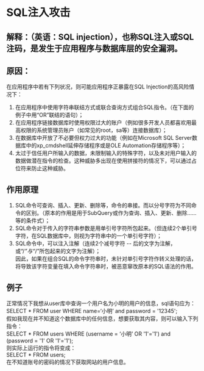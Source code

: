 # SQL注入攻击
## 解释：（英语：SQL injection），也称SQL注入或SQL注码，是发生于应用程序与数据库层的安全漏洞。
## 原因：  
在应用程序中若有下列状况，则可能应用程序正暴露在SQL Injection的高风险情况下：

1. 在应用程序中使用字符串联结方式或联合查询方式组合SQL指令。（在下面的例子中用“OR”联结的语句）；  
2. 在应用程序链接数据库时使用权限过大的账户（例如很多开发人员都喜欢用最高权限的系统管理员账户（如常见的root，sa等）连接数据库）；  
3. 在数据库中开放了不必要但权力过大的功能（例如在Microsoft SQL Server数据库中的xp_cmdshell延伸存储程序或是OLE Automation存储程序等）；  
4. 太过于信任用户所输入的数据，未限制输入的特殊字符，以及未对用户输入的数据做潜在指令的检查。这种威胁多出现在使用拼接符的情况下，可以通过占位符来防止这种威胁。  

## 作用原理   
1. SQL命令可查询、插入、更新、删除等，命令的串接。而以分号字符为不同命令的区别。（原本的作用是用于SubQuery或作为查询、插入、更新、删除……等的条件式）；  
2. SQL命令对于传入的字符串参数是用单引号字符所包起来。（但连续2个单引号字符，在SQL数据库中，则视为字符串中的一个单引号字符）；  
3. SQL命令中，可以注入注解（连续2个减号字符 -- 后的文字为注解，或“/*”与“*/”所包起来的文字为注解）；  
因此，如果在组合SQL的命令字符串时，未针对单引号字符作转义处理的话，将导致该字符变量在填入命令字符串时，被恶意窜改原本的SQL语法的作用。  

## 例子  

正常情况下我想从user库中查询一个用户名为小明的用户的信息，sql语句应为：  
SELECT * FROM user WHERE name=‘小明’ and password = '12345';  
假如我现在并不知道这个数据库中的任何信息，想要获取其内容，则可以输入下列指令：  
SELECT * FROM users WHERE (username = ‘小明’ OR '1'='1')  and (password = '1' OR '1'='1');  
则实际上运行的指令将变成：  
SELECT * FROM users;  
在不知道账号的密码的情况下获取网站的用户信息。
